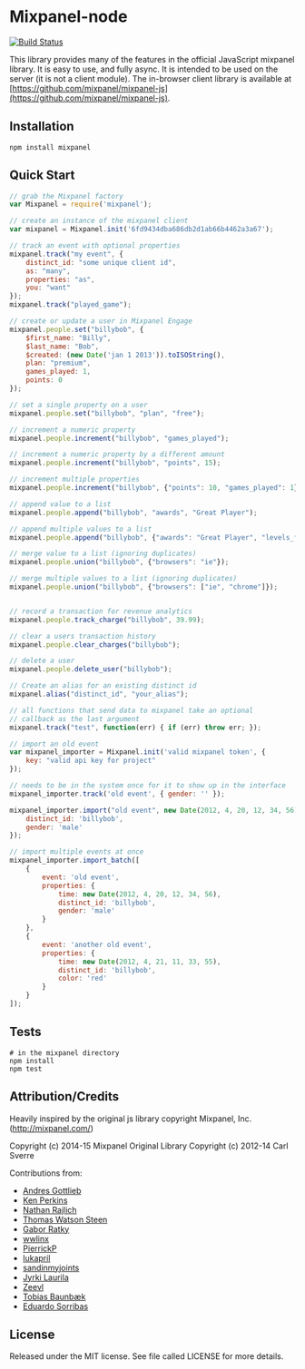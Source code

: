 Mixpanel-node
=============
[![Build Status](https://travis-ci.org/mixpanel/mixpanel-node.svg?branch=master)](https://travis-ci.org/mixpanel/mixpanel-node)

This library provides many of the features in the official JavaScript mixpanel library.  It is easy to use, and fully async. It is intended to be used on the server (it is not a client module). The in-browser client library is available
at [https://github.com/mixpanel/mixpanel-js](https://github.com/mixpanel/mixpanel-js).

Installation
------------

    npm install mixpanel

Quick Start
-----------

```javascript
// grab the Mixpanel factory
var Mixpanel = require('mixpanel');

// create an instance of the mixpanel client
var mixpanel = Mixpanel.init('6fd9434dba686db2d1ab66b4462a3a67');

// track an event with optional properties
mixpanel.track("my event", {
    distinct_id: "some unique client id",
    as: "many",
    properties: "as",
    you: "want"
});
mixpanel.track("played_game");

// create or update a user in Mixpanel Engage
mixpanel.people.set("billybob", {
    $first_name: "Billy",
    $last_name: "Bob",
    $created: (new Date('jan 1 2013')).toISOString(),
    plan: "premium",
    games_played: 1,
    points: 0
});

// set a single property on a user
mixpanel.people.set("billybob", "plan", "free");

// increment a numeric property
mixpanel.people.increment("billybob", "games_played");

// increment a numeric property by a different amount
mixpanel.people.increment("billybob", "points", 15);

// increment multiple properties
mixpanel.people.increment("billybob", {"points": 10, "games_played": 1});

// append value to a list
mixpanel.people.append("billybob", "awards", "Great Player");

// append multiple values to a list
mixpanel.people.append("billybob", {"awards": "Great Player", "levels_finished": "Level 4"});

// merge value to a list (ignoring duplicates)
mixpanel.people.union("billybob", {"browsers": "ie"});

// merge multiple values to a list (ignoring duplicates)
mixpanel.people.union("billybob", {"browsers": ["ie", "chrome"]});


// record a transaction for revenue analytics
mixpanel.people.track_charge("billybob", 39.99);

// clear a users transaction history
mixpanel.people.clear_charges("billybob");

// delete a user
mixpanel.people.delete_user("billybob");

// Create an alias for an existing distinct id
mixpanel.alias("distinct_id", "your_alias");

// all functions that send data to mixpanel take an optional
// callback as the last argument
mixpanel.track("test", function(err) { if (err) throw err; });

// import an old event
var mixpanel_importer = Mixpanel.init('valid mixpanel token', {
    key: "valid api key for project"
});

// needs to be in the system once for it to show up in the interface
mixpanel_importer.track('old event', { gender: '' });

mixpanel_importer.import("old event", new Date(2012, 4, 20, 12, 34, 56), {
    distinct_id: 'billybob',
    gender: 'male'
});

// import multiple events at once
mixpanel_importer.import_batch([
    {
        event: 'old event',
        properties: {
            time: new Date(2012, 4, 20, 12, 34, 56),
            distinct_id: 'billybob',
            gender: 'male'
        }
    },
    {
        event: 'another old event',
        properties: {
            time: new Date(2012, 4, 21, 11, 33, 55),
            distinct_id: 'billybob',
            color: 'red'
        }
    }
]);
```

Tests
-----

    # in the mixpanel directory
    npm install
    npm test

Attribution/Credits
-------------------

Heavily inspired by the original js library copyright Mixpanel, Inc.
(http://mixpanel.com/)

Copyright (c) 2014-15 Mixpanel
Original Library Copyright (c) 2012-14 Carl Sverre

Contributions from:
 - [Andres Gottlieb](https://github.com/andresgottlieb)
 - [Ken Perkins](https://github.com/kenperkins)
 - [Nathan Rajlich](https://github.com/TooTallNate)
 - [Thomas Watson Steen](https://github.com/watson)
 - [Gabor Ratky](https://github.com/rgabo)
 - [wwlinx](https://github.com/wwlinx)
 - [PierrickP](https://github.com/PierrickP)
 - [lukapril](https://github.com/lukapril)
 - [sandinmyjoints](https://github.com/sandinmyjoints)
 - [Jyrki Laurila](https://github.com/jylauril)
 - [Zeevl](https://github.com/zeevl)
 - [Tobias Baunbæk](https://github.com/freeall)
 - [Eduardo Sorribas](https://github.com/sorribas)

License
-------------------

Released under the MIT license.  See file called LICENSE for more
details.
